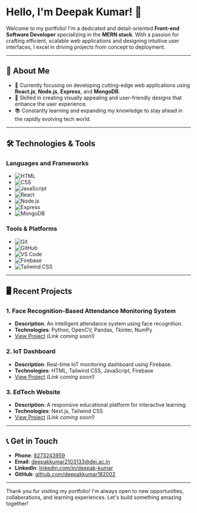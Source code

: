 # Hello, I'm Deepak Kumar! 👋

Welcome to my portfolio! I'm a dedicated and detail-oriented **Front-end Software Developer** specializing in the **MERN stack**. With a passion for crafting efficient, scalable web applications and designing intuitive user interfaces, I excel in driving projects from concept to deployment.

---

## 🚀 About Me

- 🔭 Currently focusing on developing cutting-edge web applications using **React.js**, **Node.js**, **Express**, and **MongoDB**.
- 🎨 Skilled in creating visually appealing and user-friendly designs that enhance the user experience.
- 📚 Constantly learning and expanding my knowledge to stay ahead in the rapidly evolving tech world.

---

## 🛠️ Technologies & Tools

### **Languages and Frameworks**

- ![HTML](https://img.shields.io/badge/-HTML5-E34F26?logo=html5&logoColor=white&style=flat)
- ![CSS](https://img.shields.io/badge/-CSS3-1572B6?logo=css3&logoColor=white&style=flat)
- ![JavaScript](https://img.shields.io/badge/-JavaScript-F7DF1E?logo=javascript&logoColor=black&style=flat)
- ![React](https://img.shields.io/badge/-React-61DAFB?logo=react&logoColor=black&style=flat)
- ![Node.js](https://img.shields.io/badge/-Node.js-339933?logo=node.js&logoColor=white&style=flat)
- ![Express](https://img.shields.io/badge/-Express-000000?logo=express&logoColor=white&style=flat)
- ![MongoDB](https://img.shields.io/badge/-MongoDB-47A248?logo=mongodb&logoColor=white&style=flat)

### **Tools & Platforms**

- ![Git](https://img.shields.io/badge/-Git-F05032?logo=git&logoColor=white&style=flat)
- ![GitHub](https://img.shields.io/badge/-GitHub-181717?logo=github&logoColor=white&style=flat)
- ![VS Code](https://img.shields.io/badge/-VS_Code-007ACC?logo=visual-studio-code&logoColor=white&style=flat)
- ![Firebase](https://img.shields.io/badge/-Firebase-FFCA28?logo=firebase&logoColor=black&style=flat)
- ![Tailwind CSS](https://img.shields.io/badge/-Tailwind_CSS-38B2AC?logo=tailwind-css&logoColor=white&style=flat)

---

## 🖥️ Recent Projects

### **1. Face Recognition-Based Attendance Monitoring System**

- **Description**: An intelligent attendance system using face recognition.
- **Technologies**: Python, OpenCV, Pandas, Tkinter, NumPy
- [View Project](#) _(Link coming soon!)_

### **2. IoT Dashboard**

- **Description**: Real-time IoT monitoring dashboard using Firebase.
- **Technologies**: HTML, Tailwind CSS, JavaScript, Firebase
- [View Project](#) _(Link coming soon!)_

### **3. EdTech Website**

- **Description**: A responsive educational platform for interactive learning.
- **Technologies**: Next.js, Tailwind CSS
- [View Project](#) _(Link coming soon!)_

---

## 📞 Get in Touch

- **Phone**: [8273243959](tel:+918273243959)
- **Email**: [deepakkumar2103133@dei.ac.in](mailto:deepakkumar2103133@dei.ac.in)
- **LinkedIn**: [linkedin.com/in/deepak-kumar](https://linkedin.com/in/deepakkumar182002)
- **GitHub**: [github.com/deepakkumar182002](https://github.com/deepakkumar182002)

---

Thank you for visiting my portfolio! I'm always open to new opportunities, collaborations, and learning experiences. Let's build something amazing together!

